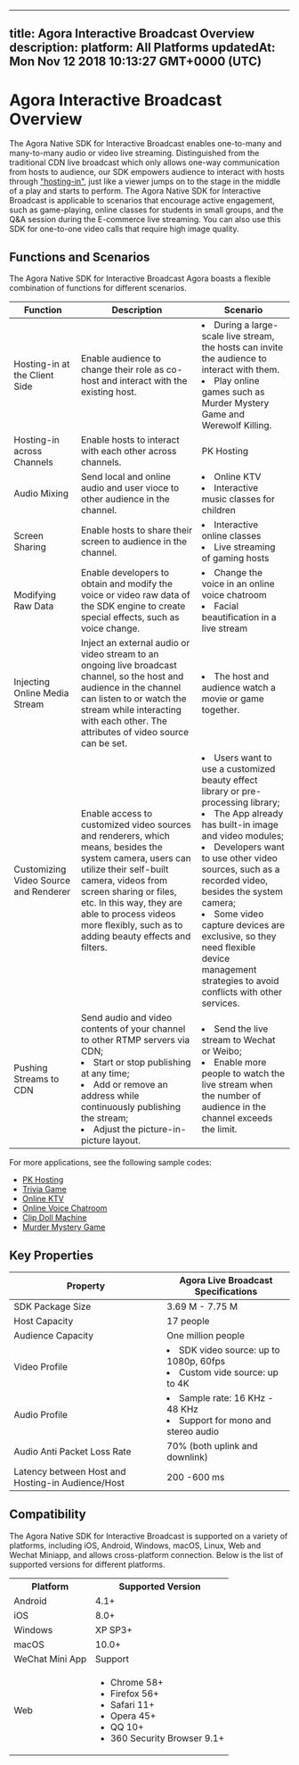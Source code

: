 
---
title: Agora Interactive Broadcast Overview
description: 
platform: All Platforms
updatedAt: Mon Nov 12 2018 10:13:27 GMT+0000 (UTC)
---
# Agora Interactive Broadcast Overview
The Agora Native SDK for Interactive Broadcast enables one-to-many and many-to-many audio or video live streaming. Distinguished from the traditional CDN live broadcast which only allows one-way communication from hosts to audience, our SDK empowers audience to interact with hosts through ["hosting-in"](https://docs.agora.io/en/Agora%20Platform/terms?platform=All%20Platforms#hosting-in), just like a viewer jumps on to the stage in the middle of a play and starts to perform. The Agora Native SDK for Interactive Broadcast is applicable to scenarios that encourage active engagement, such as game-playing, online classes for students in small groups, and the Q&A session during the E-commerce live streaming. You can also use this SDK for one-to-one video calls that require high image quality.

## Functions and Scenarios

The Agora Native SDK for Interactive Broadcast Agora boasts a flexible combination of functions for different scenarios.

| Function                              | Description                                                  | Scenario                                                     |
| ------------------------------------- | ------------------------------------------------------------ | ------------------------------------------------------------ |
| Hosting-in at the Client Side         | Enable audience to change their role as co-host and interact with the existing host. | <li>During a large-scale live stream, the hosts can invite the audience to interact with them. <li>Play online games such as Murder Mystery Game and Werewolf Killing. |
| Hosting-in across Channels            | Enable hosts to interact with each other across channels.    | PK Hosting                                                   |
| Audio Mixing                          | Send local and online audio and user vioce to other audience in the channel. | <li>Online KTV <li>Interactive music classes for children    |
| Screen Sharing                        | Enable hosts to share their screen to audience in the channel. | <li>Interactive online classes<li>Live streaming of gaming hosts |
| Modifying Raw Data                    | Enable developers to obtain and modify the voice or video raw data of the SDK engine to create special effects, such as voice change. | <li>Change the voice in an online voice chatroom<li>Facial beautification in a live stream |
| Injecting Online Media Stream         | Inject an external audio or video stream to an ongoing live broadcast channel, so the host and audience in the channel can listen to or watch the stream while interacting with each other. The attributes of video source can be set. | <li>The host and audience watch a movie or game together.    |
| Customizing Video Source and Renderer | Enable access to customized video sources and renderers, which means, besides the system camera, users can utilize their self-built camera, videos from screen sharing or files, etc. In this way, they are able to process videos more flexibly, such as to adding beauty effects and filters. | <li>Users want to use a customized beauty effect library or pre-processing library;<li>The App already has built-in image and video modules;<li>Developers want to use other video sources, such as a recorded video, besides the system camera;<li>Some video capture devices are exclusive, so they need flexible device management strategies to avoid conflicts with other services. |
| Pushing Streams to CDN                | Send audio and video contents of your channel to other RTMP servers via CDN;<li>Start or stop publishing at any time;<li>Add or remove an address while continuously publishing the stream; <li>Adjust the picture-in-picture layout. | <li>Send the live stream to Wechat or Weibo;<li>Enable more people to watch the live stream when the number of audience in the channel exceeds the limit. |

For more applications, see the following sample codes:

- [PK Hosting](https://github.com/AgoraIO/ARD-Agora-Online-PK/blob/master/README.zh.md)
- [Trivia Game](https://github.com/AgoraIO/HQ)
- [Online KTV](https://github.com/AgoraIO/Agora-Online-KTV/blob/master/README.zh.md)
- [Online Voice Chatroom](https://github.com/AgoraIO-Usecase/Chatroom)
- [Clip Doll Machine](https://github.com/AgoraIO/Wawaji)
- [Murder Mystery Game](https://github.com/AgoraIO-Usecase/Murder-Mystery-Game)

## Key Properties

| Property                                          | Agora Live Broadcast Specifications                          |
| ------------------------------------------------- | ------------------------------------------------------------ |
| SDK Package Size                                  | 3.69 M - 7.75 M                                              |
| Host Capacity                                     | 17 people                                                    |
| Audience Capacity                                 | One million people                                           |
| Video Profile                                     | <li>SDK video source: up to 1080p, 60fps<li>Custom vide source: up to 4K |
| Audio Profile                                     | <li>Sample rate: 16 KHz - 48 KHz<li>Support for mono and stereo audio |
| Audio Anti Packet Loss Rate                       | 70% (both uplink and downlink)                               |
| Latency between Host and Hosting-in Audience/Host | 200 -600 ms                                                  |

## Compatibility

The Agora Native SDK for Interactive Broadcast is supported on a variety of platforms, including iOS, Android, Windows, macOS, Linux, Web and Wechat Miniapp, and allows cross-platform connection. Below is the list of supported versions for different platforms.

<table>
  <tr>
    <th>Platform</th>
    <th>Supported Version</th>
  </tr>
  <tr>
    <td>Android</td>
    <td>4.1+</td>
  </tr>
  <tr>
    <td>iOS</td>
    <td>8.0+</td>
  </tr>
	  <tr>
    <td>Windows</td>
    <td>XP SP3+</td>
  </tr>
  <tr>
    <td>macOS</td>
    <td>10.0+</td>
  </tr>
  <tr>
    <td>WeChat Mini App</td>
    <td>Support</td>
  </tr>
  <tr>
    <td>Web</td>
		<td><ul><li>Chrome 58+</li>
			<li>Firefox 56+</li>
			<li>Safari 11+</li>
			<li>Opera 45+</li>
			<li>QQ 10+</li>
            <li>360 Security Browser 9.1+</li></ul></td>
  </tr>
</table>
